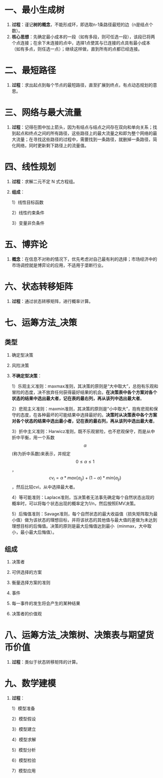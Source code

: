  # 一、最小生成树

1. **过程**：谨记**树的概念**，不能形成环，即选取n-1条路径最短的边（n是结点个数）。
2. **核心思想**：先确定最小成本的一段（如有多段，则可任选一段），该段已将两个点连接；在余下未连接的点中，选择1点使其与已连接的点具有最小成本（如有多点，则任选一点）；继续这样做，直到所有的点都已经连接。

# 二、最短路径

1. **过程**：求出起点到每个节点的最短路径，直至扩展到终点，有点动态规划的意思。

# 三、网络与最大流量

1. **过程**：记得在图中加上箭头，因为有结点与结点之间存在双向和单向关系；找到起点和终点之间的所有路径，这些路径上的最大流量之和即为整个网络的最大流量；在寻找这些路径的过程中，需要找到一条路径，就删掉一条路径，简化网络，同时更新剩下路径上的流量值。

# 四、线性规划

1. **过程**：求解二元不定  N 式方程组。

2. **组成**：

   1）线性目标函数

   2）线性约束条件

   3）变量非负条件

# 五、博弈论

1. **概念**：在信息不对称的情况下，优先考虑对自己最有利的选择；市场经济中的市场调控就是博弈论的应用，不适用于垄断行业。

# 六、状态转移矩阵

1. **过程**：通过状态转移矩阵，进行概率计算。

# 七、运筹方法_决策

## 类型

1. 确定型决策

2. 风险决策

3. **不确定型决策**：

   1）乐观主义准则：maxmax准则，其决策的原则是“大中取大”，总抱有乐观和冒险的态度，决不放弃任何获得最好结果的机会。**在决策表中各个方案对各个状态的结果中选出最大者，记在表的最右列，再从该列中选出最大者**。

   2）悲观主义准则：maxmin准则，其决策的原则是“小中取大”，抱有悲观和保守的态度，在各种最坏的可能结果中选择最好的。**决策时从决策表中各个方案对各个状态的结果中选出最小者，记在表的最右列，再从该列中选出最大者**。

   3）折中主义准则：Harwicz准则，既不乐观冒险，也不悲观保守，而是从中折中平衡，用一个系数$$\alpha$$(称为折中系数)来表示，并规定$$0\le\alpha\le1$$，$$cv_{i}=\alpha*max\{a_{ij}\}+(1-\alpha)*min\{a_{ij}\}$$，然后比较cvi，从中选择最大者。

   4）等可能准则：Laplace准则，当决策者无法事先确定每个自然状态出现的概率时，可以将每个状态出现的概率定为1/n，然后按照EMV决策。

   5）后悔值准则：Savage准则，每个自然状态的最大收益值（损失矩阵取为最小值）做为该状态的理想目标，并将该状态的其他值与最大值的差做为未达到理想目标的后悔值。决策的原则是最大后悔值达到最小（minmax，大中取小，最小最大后悔值）。

## 组成

1. 决策者

2. 可供选择的方案

3. 衡量选择方案的准则

4. 事件

5. 每一事件的发生将会产生的某种结果

6. 决策者的价值观

# 八、运筹方法_决策树、决策表与期望货币价值

1. **过程**：类似于状态转移矩阵的计算。

# 九、数学建模

1. **过程**：

   1）模型准备

   2）模型假设

   3）模型建立

   4）模型求解

   5）模型分析

   6）模型检验

   7）模型应用